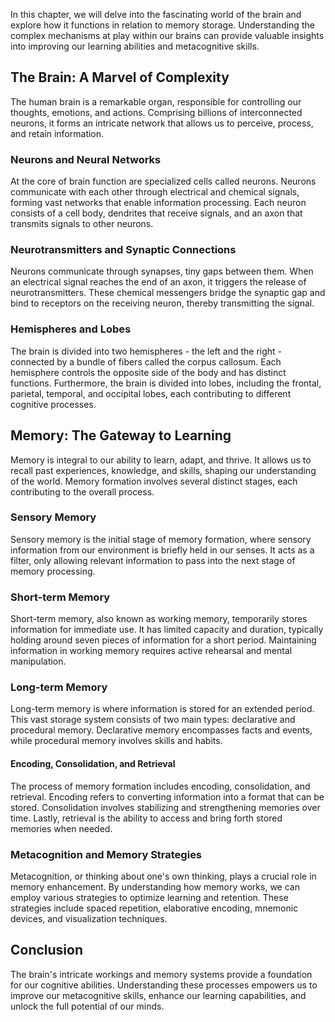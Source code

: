 
In this chapter, we will delve into the fascinating world of the brain and explore how it functions in relation to memory storage. Understanding the complex mechanisms at play within our brains can provide valuable insights into improving our learning abilities and metacognitive skills.

The Brain: A Marvel of Complexity
---------------------------------

The human brain is a remarkable organ, responsible for controlling our thoughts, emotions, and actions. Comprising billions of interconnected neurons, it forms an intricate network that allows us to perceive, process, and retain information.

### Neurons and Neural Networks

At the core of brain function are specialized cells called neurons. Neurons communicate with each other through electrical and chemical signals, forming vast networks that enable information processing. Each neuron consists of a cell body, dendrites that receive signals, and an axon that transmits signals to other neurons.

### Neurotransmitters and Synaptic Connections

Neurons communicate through synapses, tiny gaps between them. When an electrical signal reaches the end of an axon, it triggers the release of neurotransmitters. These chemical messengers bridge the synaptic gap and bind to receptors on the receiving neuron, thereby transmitting the signal.

### Hemispheres and Lobes

The brain is divided into two hemispheres - the left and the right - connected by a bundle of fibers called the corpus callosum. Each hemisphere controls the opposite side of the body and has distinct functions. Furthermore, the brain is divided into lobes, including the frontal, parietal, temporal, and occipital lobes, each contributing to different cognitive processes.

Memory: The Gateway to Learning
-------------------------------

Memory is integral to our ability to learn, adapt, and thrive. It allows us to recall past experiences, knowledge, and skills, shaping our understanding of the world. Memory formation involves several distinct stages, each contributing to the overall process.

### Sensory Memory

Sensory memory is the initial stage of memory formation, where sensory information from our environment is briefly held in our senses. It acts as a filter, only allowing relevant information to pass into the next stage of memory processing.

### Short-term Memory

Short-term memory, also known as working memory, temporarily stores information for immediate use. It has limited capacity and duration, typically holding around seven pieces of information for a short period. Maintaining information in working memory requires active rehearsal and mental manipulation.

### Long-term Memory

Long-term memory is where information is stored for an extended period. This vast storage system consists of two main types: declarative and procedural memory. Declarative memory encompasses facts and events, while procedural memory involves skills and habits.

#### Encoding, Consolidation, and Retrieval

The process of memory formation includes encoding, consolidation, and retrieval. Encoding refers to converting information into a format that can be stored. Consolidation involves stabilizing and strengthening memories over time. Lastly, retrieval is the ability to access and bring forth stored memories when needed.

### Metacognition and Memory Strategies

Metacognition, or thinking about one's own thinking, plays a crucial role in memory enhancement. By understanding how memory works, we can employ various strategies to optimize learning and retention. These strategies include spaced repetition, elaborative encoding, mnemonic devices, and visualization techniques.

Conclusion
----------

The brain's intricate workings and memory systems provide a foundation for our cognitive abilities. Understanding these processes empowers us to improve our metacognitive skills, enhance our learning capabilities, and unlock the full potential of our minds.
